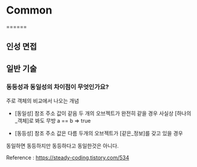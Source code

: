 # Common
======

## 인성 면접


## 일반 기술

### 동등성과 동일성의 차이점이 무엇인가요? 
  주로 객체의 비교에서 나오는 개념

  - [동일성]
    참조 주소 값이 같음
    두 개의 오브젝트가 완전히 같을 경우
    사실상 [하나의_객체]로 봐도 무방
    a == b => true

  - [동등성]
    참조 주소 값은 다름
    두개의 오브젝트가 [같은_정보]를 갖고 있을 경우

  동일하면 동등하지만 동등하다고 동일한것은 아니다.

  Reference :
  https://steady-coding.tistory.com/534